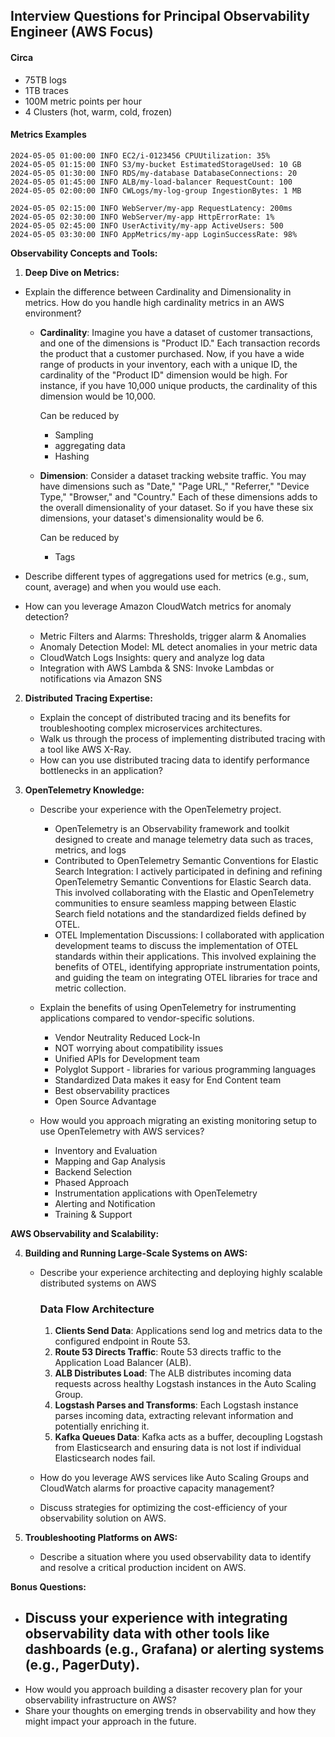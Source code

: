 ## Interview Questions for Principal Observability Engineer (AWS Focus)

#### Circa
- 75TB logs
- 1TB traces
- 100M metric points per hour
- 4 Clusters (hot, warm, cold, frozen)

#### Metrics Examples
```
2024-05-05 01:00:00 INFO EC2/i-0123456 CPUUtilization: 35%
2024-05-05 01:15:00 INFO S3/my-bucket EstimatedStorageUsed: 10 GB
2024-05-05 01:30:00 INFO RDS/my-database DatabaseConnections: 20
2024-05-05 01:45:00 INFO ALB/my-load-balancer RequestCount: 100
2024-05-05 02:00:00 INFO CWLogs/my-log-group IngestionBytes: 1 MB

2024-05-05 02:15:00 INFO WebServer/my-app RequestLatency: 200ms
2024-05-05 02:30:00 INFO WebServer/my-app HttpErrorRate: 1%
2024-05-05 02:45:00 INFO UserActivity/my-app ActiveUsers: 500
2024-05-05 03:30:00 INFO AppMetrics/my-app LoginSuccessRate: 98%

```

**Observability Concepts and Tools:**

1. **Deep Dive on Metrics:**
* Explain the difference between Cardinality and Dimensionality in metrics. How do you handle high cardinality metrics in an AWS environment?

    - **Cardinality**: Imagine you have a dataset of customer transactions, and one of the dimensions is "Product ID." Each transaction records the product that a customer purchased. Now, if you have a wide range of products in your inventory, each with a unique ID, the cardinality of the "Product ID" dimension would be high. For instance, if you have 10,000 unique products, the cardinality of this dimension would be 10,000.

        Can be reduced by 
        - Sampling
        - aggregating data
        - Hashing

    - **Dimension**: Consider a dataset tracking website traffic. You may have dimensions such as "Date," "Page URL," "Referrer," "Device Type," "Browser," and "Country." Each of these dimensions adds to the overall dimensionality of your dataset. So if you have these six dimensions, your dataset's dimensionality would be 6.

        Can be reduced by 
        - Tags

* Describe different types of aggregations used for metrics (e.g., sum, count, average) and when you would use each.
* How can you leverage Amazon CloudWatch metrics for anomaly detection?
    - Metric Filters and Alarms: Thresholds, trigger alarm & Anomalies
    - Anomaly Detection Model: ML detect anomalies in your metric data
    - CloudWatch Logs Insights: query and analyze log data
    - Integration with AWS Lambda & SNS: Invoke Lambdas or notifications via Amazon SNS

2. **Distributed Tracing Expertise:**
    * Explain the concept of distributed tracing and its benefits for troubleshooting complex microservices architectures.
    * Walk us through the process of implementing distributed tracing with a tool like AWS X-Ray. 
    * How can you use distributed tracing data to identify performance bottlenecks in an application?

3. **OpenTelemetry Knowledge:**
    * Describe your experience with the OpenTelemetry project.
        - OpenTelemetry is an Observability framework and toolkit designed to create and manage telemetry data such as traces, metrics, and logs
        - Contributed to OpenTelemetry Semantic Conventions for Elastic Search Integration: I actively participated in defining and refining OpenTelemetry Semantic Conventions for Elastic Search data. This involved collaborating with the Elastic and OpenTelemetry communities to ensure seamless mapping between Elastic Search field notations and the standardized fields defined by OTEL.
        - OTEL Implementation Discussions: I collaborated with application development teams to discuss the implementation of OTEL standards within their applications. This involved explaining the benefits of OTEL, identifying appropriate instrumentation points, and guiding the team on integrating OTEL libraries for trace and metric collection.
    * Explain the benefits of using OpenTelemetry for instrumenting applications compared to vendor-specific solutions.
        - Vendor Neutrality Reduced Lock-In
        - NOT worrying about compatibility issues
        - Unified APIs for Development team
        - Polyglot Support - libraries for various programming languages
        - Standardized Data makes it easy for End Content team
        - Best observability practices
        - Open Source Advantage


    * How would you approach migrating an existing monitoring setup to use OpenTelemetry with AWS services?
        - Inventory and Evaluation
        - Mapping and Gap Analysis
        - Backend Selection
        - Phased Approach
        - Instrumentation applications with OpenTelemetry
        - Alerting and Notification
        - Training & Support

**AWS Observability and Scalability:**

4. **Building and Running Large-Scale Systems on AWS:**
    * Describe your experience architecting and deploying highly scalable distributed systems on AWS

        ### Data Flow Architecture

        1. **Clients Send Data**: Applications send log and metrics data to the configured endpoint in Route 53.
        2. **Route 53 Directs Traffic**: Route 53 directs traffic to the Application Load Balancer (ALB).
        3. **ALB Distributes Load**: The ALB distributes incoming data requests across healthy Logstash instances in the Auto Scaling Group.
        4. **Logstash Parses and Transforms**: Each Logstash instance parses incoming data, extracting relevant information and potentially enriching it.
        5. **Kafka Queues Data**: Kafka acts as a buffer, decoupling Logstash from Elasticsearch and ensuring data is not lost if individual Elasticsearch nodes fail.


    * How do you leverage AWS services like Auto Scaling Groups and CloudWatch alarms for proactive capacity management?

    * Discuss strategies for optimizing the cost-efficiency of your observability solution on AWS.

5. **Troubleshooting Platforms on AWS:**
    * Describe a situation where you used observability data to identify and resolve a critical production incident on AWS.

**Bonus Questions:**

* Discuss your experience with integrating observability data with other tools like dashboards (e.g., Grafana) or alerting systems (e.g., PagerDuty).
    - 
* How would you approach building a disaster recovery plan for your observability infrastructure on AWS?
* Share your thoughts on emerging trends in observability and how they might impact your approach in the future.

